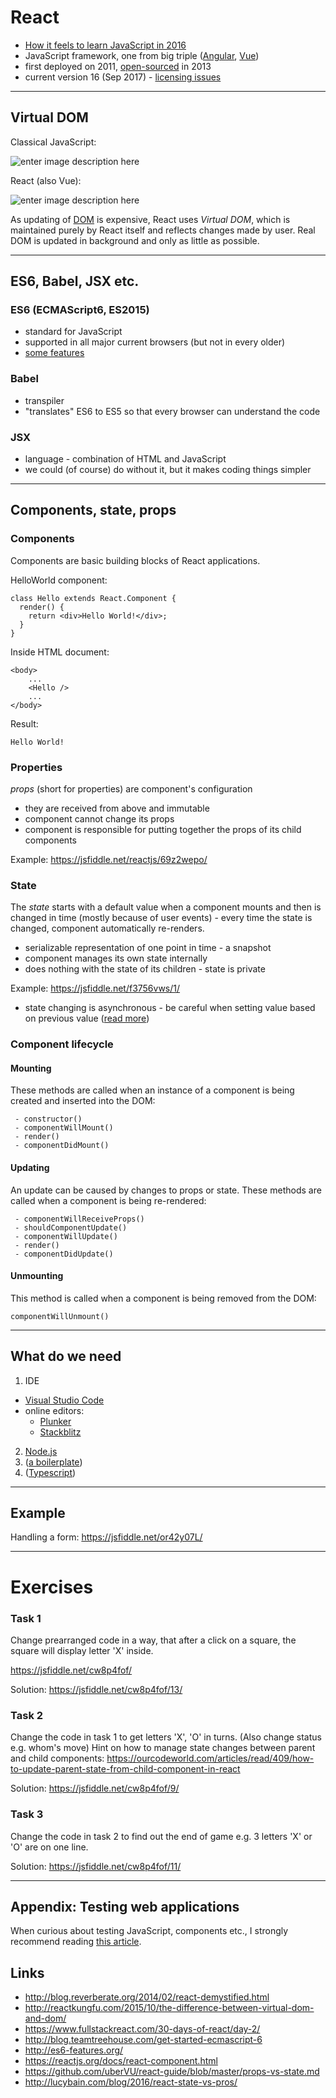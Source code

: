 ﻿React
========

 - [How it feels to learn JavaScript in 2016](https://hackernoon.com/how-it-feels-to-learn-javascript-in-2016-d3a717dd577f)
 - JavaScript framework, one from big triple ([Angular](https://angularjs.org/), [Vue](https://vuejs.org/))
 - first deployed on 2011, [open-sourced](https://github.com/facebook/react) in 2013
 - current version 16 (Sep 2017) - [licensing issues](https://thenextweb.com/dd/2017/09/25/facebook-re-licenses-react-mit-license-developer-backlash/)

----------

## Virtual DOM

Classical JavaScript:

![enter image description here](https://docs.google.com/drawings/d/1sLx_t031l82kP3Gq7547C1sGcQWgIxViPYfxCo-ZJto/pub?w=340&h=205)

React (also Vue):

![enter image description here](https://docs.google.com/drawings/d/11ugBTwDkqn6p2n5Fkps1p3Elp8ZToIRzXzvM4LJMYaU/pub?w=543&h=229)

As updating of [DOM](https://www.w3schools.com/js/js_htmldom.asp) is expensive, React uses *Virtual DOM*, which is maintained purely by React itself and reflects changes made by user. Real DOM is updated in background and only as little as possible.

----------

ES6, Babel, JSX etc.
----------

### ES6 (ECMAScript6, ES2015)
- standard for JavaScript
- supported in all major current browsers (but not in every older)
- [some features](http://blog.teamtreehouse.com/get-started-ecmascript-6)

### Babel
- transpiler 
- "translates" ES6 to ES5 so that every browser can understand the code

### JSX
- language - combination of HTML and JavaScript
- we could (of course) do without it, but it makes coding things simpler 

----------
Components, state, props
----------

### Components

Components are basic building blocks of React applications.

HelloWorld component:

    class Hello extends React.Component {
      render() {
        return <div>Hello World!</div>;
      }
    }

Inside HTML document:

    <body>
	    ...
	    <Hello />
	    ...
	</body>

Result:

    Hello World!


### Properties

*props* (short for properties) are component's configuration

- they are received from above and immutable
- component cannot change its props
- component is responsible for putting together the props of its child components

Example: https://jsfiddle.net/reactjs/69z2wepo/

### State

The *state* starts with a default value when a component mounts and then is changed in time (mostly because of user events) - every time the state is changed, component automatically re-renders. 

- serializable representation of one point in time - a snapshot
- component manages its own state internally
- does nothing with the state of its children - state is private

Example: https://jsfiddle.net/f3756vws/1/

- state changing is asynchronous - be careful when setting value based on previous value ([read more](http://lucybain.com/blog/2016/react-state-vs-pros/))

### Component lifecycle

#### Mounting
These methods are called when an instance of a component is being created and inserted into the DOM:

     - constructor() 
     - componentWillMount() 
     - render()
     - componentDidMount()

#### Updating
An update can be caused by changes to props or state. These methods are called when a component is being re-rendered:

     - componentWillReceiveProps() 
     - shouldComponentUpdate()
     - componentWillUpdate() 
     - render() 
     - componentDidUpdate()

#### Unmounting
This method is called when a component is being removed from the DOM:

    componentWillUnmount()
    

--------
## What do we need

1. IDE
- [Visual Studio Code](https://code.visualstudio.com/)
- online editors:
  * [Plunker](https://plnkr.co/)
  * [Stackblitz](https://stackblitz.com/)
2. [Node.js](https://nodejs.org/en/download/)
3. ([a boilerplate](https://www.andrewhfarmer.com/starter-project/))
4. ([Typescript](https://www.typescriptlang.org/))

--------
## Example

Handling a form: https://jsfiddle.net/or42y07L/

--------

Exercises
=====

### Task 1
Change prearranged code in a way, that after a click on a square, the square will display letter 'X' inside.

https://jsfiddle.net/cw8p4fof/

Solution:
https://jsfiddle.net/cw8p4fof/13/

### Task 2
Change the code in task 1 to get letters 'X', 'O' in turns. (Also change status e.g. whom's move)
Hint on how to manage state changes between parent and child components: https://ourcodeworld.com/articles/read/409/how-to-update-parent-state-from-child-component-in-react 

Solution:
https://jsfiddle.net/cw8p4fof/9/

### Task 3
Change the code in task 2 to find out the end of game e.g. 3 letters 'X' or 'O' are on one line.

Solution:
https://jsfiddle.net/cw8p4fof/11/

--------
## Appendix: Testing web applications

When curious about testing JavaScript, components etc., I strongly recommend reading [this article](https://medium.com/powtoon-engineering/a-complete-guide-to-testing-javascript-in-2017-a217b4cd5a2a).

## Links

 - http://blog.reverberate.org/2014/02/react-demystified.html 
 - http://reactkungfu.com/2015/10/the-difference-between-virtual-dom-and-dom/
 - https://www.fullstackreact.com/30-days-of-react/day-2/
 - http://blog.teamtreehouse.com/get-started-ecmascript-6
 - http://es6-features.org/
 - https://reactjs.org/docs/react-component.html
 - https://github.com/uberVU/react-guide/blob/master/props-vs-state.md
 - http://lucybain.com/blog/2016/react-state-vs-pros/
